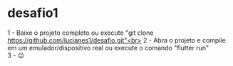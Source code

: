 # desafio1
1 - Baixe o projeto completo ou execute "git clone https://github.com/lucianes1/desafio.git"<br>
2 - Abra o projeto e compile em um emulador/dispositivo real ou execute o comando "flutter run"<br>
3 - 😉
